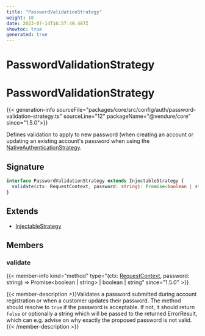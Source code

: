 ```yaml
---
title: "PasswordValidationStrategy"
weight: 10
date: 2023-07-14T16:57:49.487Z
showtoc: true
generated: true
---
```

<!-- This file was generated from the Vendure source. Do not modify. Instead, re-run the "docs:build" script -->

# PasswordValidationStrategy
<div class="symbol">


# PasswordValidationStrategy

{{< generation-info sourceFile="packages/core/src/config/auth/password-validation-strategy.ts" sourceLine="12" packageName="@vendure/core" since="1.5.0">}}

Defines validation to apply to new password (when creating an account or updating an existing account's
password when using the <a href='/typescript-api/auth/native-authentication-strategy#nativeauthenticationstrategy'>NativeAuthenticationStrategy</a>.

## Signature

```TypeScript
interface PasswordValidationStrategy extends InjectableStrategy {
  validate(ctx: RequestContext, password: string): Promise<boolean | string> | boolean | string;
}
```
## Extends

 * <a href='/typescript-api/common/injectable-strategy#injectablestrategy'>InjectableStrategy</a>


## Members

### validate

{{< member-info kind="method" type="(ctx: <a href='/typescript-api/request/request-context#requestcontext'>RequestContext</a>, password: string) => Promise&#60;boolean | string&#62; | boolean | string"  since="1.5.0" >}}

{{< member-description >}}Validates a password submitted during account registration or when a customer updates their password.
The method should resolve to `true` if the password is acceptable. If not, it should return `false` or
optionally a string which will be passed to the returned ErrorResult, which can e.g. advise on why
exactly the proposed password is not valid.{{< /member-description >}}


</div>
